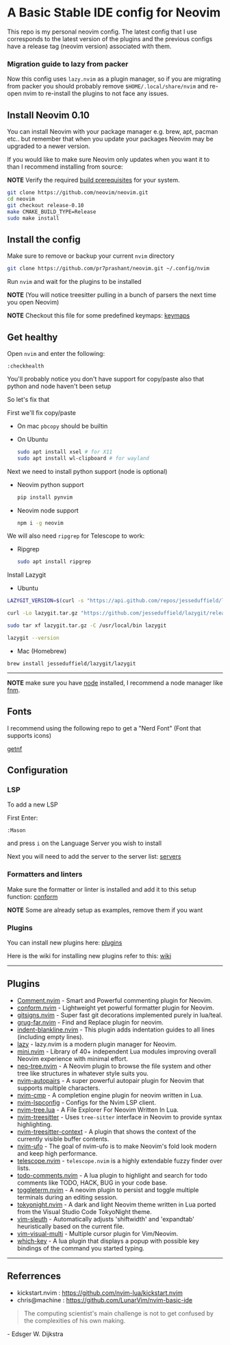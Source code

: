 # A Basic Stable IDE config for Neovim

This repo is my personal neovim config. The latest config that I use corresponds to the latest version of the plugins and the previous configs have a release tag (neovim version) associated with them.

### Migration guide to lazy from packer

Now this config uses `lazy.nvim` as a plugin manager, so if you are migrating from packer you should probably remove `$HOME/.local/share/nvim` and re-open nvim to re-install the plugins to not face any issues.

## Install Neovim 0.10

You can install Neovim with your package manager e.g. brew, apt, pacman etc.. but remember that when you update your packages Neovim may be upgraded to a newer version.

If you would like to make sure Neovim only updates when you want it to than I recommend installing from source:

**NOTE** Verify the required [build prerequisites](https://github.com/neovim/neovim/wiki/Building-Neovim#build-prerequisites) for your system.

```sh
git clone https://github.com/neovim/neovim.git
cd neovim
git checkout release-0.10
make CMAKE_BUILD_TYPE=Release
sudo make install
```

## Install the config

Make sure to remove or backup your current `nvim` directory

```sh
git clone https://github.com/pr7prashant/neovim.git ~/.config/nvim
```

Run `nvim` and wait for the plugins to be installed

**NOTE** (You will notice treesitter pulling in a bunch of parsers the next time you open Neovim)

**NOTE** Checkout this file for some predefined keymaps: [keymaps](https://github.com/pr7prashant/neovim/blob/master/lua/keymaps.lua)

## Get healthy

Open `nvim` and enter the following:

```
:checkhealth
```

You'll probably notice you don't have support for copy/paste also that python and node haven't been setup

So let's fix that

First we'll fix copy/paste

- On mac `pbcopy` should be builtin

- On Ubuntu

  ```sh
  sudo apt install xsel # for X11
  sudo apt install wl-clipboard # for wayland
  ```

Next we need to install python support (node is optional)

- Neovim python support

  ```sh
  pip install pynvim
  ```

- Neovim node support

  ```sh
  npm i -g neovim
  ```

We will also need `ripgrep` for Telescope to work:

- Ripgrep

  ```sh
  sudo apt install ripgrep
  ```

Install Lazygit

- Ubuntu

```sh
LAZYGIT_VERSION=$(curl -s "https://api.github.com/repos/jesseduffield/lazygit/releases/latest" | grep '"tag_name":' |  sed -E 's/.*"v*([^"]+)".*/\1/')
```

```sh
curl -Lo lazygit.tar.gz "https://github.com/jesseduffield/lazygit/releases/latest/download/lazygit_${LAZYGIT_VERSION}_Linux_x86_64.tar.gz"
```

```sh
sudo tar xf lazygit.tar.gz -C /usr/local/bin lazygit
```

```sh
lazygit --version
```

- Mac (Homebrew)

```
brew install jesseduffield/lazygit/lazygit
```

---

**NOTE** make sure you have [node](https://nodejs.org/en/) installed, I recommend a node manager like [fnm](https://github.com/Schniz/fnm).

## Fonts

I recommend using the following repo to get a "Nerd Font" (Font that supports icons)

[getnf](https://github.com/ronniedroid/getnf)

## Configuration

### LSP

To add a new LSP

First Enter:

```
:Mason
```

and press `i` on the Language Server you wish to install

Next you will need to add the server to the server list: [servers](https://github.com/pr7prashant/neovim/blob/master/lua/plugins/lspconfig.lua)

### Formatters and linters

Make sure the formatter or linter is installed and add it to this setup function: [conform](https://github.com/pr7prashant/neovim/blob/master/lua/plugins/conform.lua)

**NOTE** Some are already setup as examples, remove them if you want

### Plugins

You can install new plugins here: [plugins](https://github.com/pr7prashant/neovim/blob/master/lua/plugins/)

Here is the wiki for installing new plugins refer to this: [wiki](https://github.com/pr7prashant/neovim/wiki/Adding-a-new-plugin-with-lazy.nvim-as-plugin-manager)

---

## Plugins

- [Comment.nvim](https://github.com/numToStr/Comment.nvim) - Smart and Powerful commenting plugin for Neovim.
- [conform.nvim](https://github.com/stevearc/conform.nvim) - Lightweight yet powerful formatter plugin for Neovim.
- [gitsigns.nvim](https://github.com/lewis6991/gitsigns.nvim) - Super fast git decorations implemented purely in lua/teal.
- [grug-far.nvim](https://github.com/MagicDuck/grug-far.nvim) - Find and Replace plugin for neovim.
- [indent-blankline.nvim](https://github.com/lukas-reineke/indent-blankline.nvim) - This plugin adds indentation guides to all lines (including empty lines).
- [lazy](https://github.com/folke/lazy.nvim) - lazy.nvim is a modern plugin manager for Neovim.
- [mini.nvim](https://github.com/echasnovski/mini.nvim) - Library of 40+ independent Lua modules improving overall Neovim experience with minimal effort.
- [neo-tree.nvim](https://github.com/nvim-neo-tree/neo-tree.nvim) - A Neovim plugin to browse the file system and other tree like structures in whatever style suits you.
- [nvim-autopairs](https://github.com/windwp/nvim-autopairs) - A super powerful autopair plugin for Neovim that supports multiple characters.
- [nvim-cmp](https://github.com/hrsh7th/nvim-cmp) - A completion engine plugin for neovim written in Lua.
- [nvim-lspconfig](https://github.com/neovim/nvim-lspconfig) - Configs for the Nvim LSP client.
- [nvim-tree.lua](https://github.com/kyazdani42/nvim-tree.lua) - A File Explorer For Neovim Written In Lua.
- [nvim-treesitter](https://github.com/nvim-treesitter/nvim-treesitter) - Uses `tree-sitter` interface in Neovim to provide syntax highlighting.
- [nvim-treesitter-context](https://github.com/nvim-treesitter/nvim-treesitter-context) - A plugin that shows the context of the currently visible buffer contents.
- [nvim-ufo](https://github.com/kevinhwang91/nvim-ufo) - The goal of nvim-ufo is to make Neovim's fold look modern and keep high performance.
- [telescope.nvim](https://github.com/nvim-telescope/telescope.nvim) - `telescope.nvim` is a highly extendable fuzzy finder over lists.
- [todo-comments.nvim](https://github.com/folke/todo-comments.nvim) - A lua plugin to highlight and search for todo comments like TODO, HACK, BUG in your code base.
- [toggleterm.nvim](https://github.com/akinsho/toggleterm.nvim) - A neovim plugin to persist and toggle multiple terminals during an editing session.
- [tokyonight.nvim](https://github.com/folke/tokyonight.nvim) - A dark and light Neovim theme written in Lua ported from the Visual Studio Code TokyoNight theme.
- [vim-sleuth](https://github.com/tpope/vim-sleuth) - Automatically adjusts 'shiftwidth' and 'expandtab' heuristically based on the current file.
- [vim-visual-multi](https://github.com/mg979/vim-visual-multi) - Multiple cursor plugin for Vim/Neovim.
- [which-key](https://github.com/folke/which-key.nvim) - A lua plugin that displays a popup with possible key bindings of the command you started typing.

---

## Referrences

- kickstart.nvim : https://github.com/nvim-lua/kickstart.nvim
- chris@machine : https://github.com/LunarVim/nvim-basic-ide

> The computing scientist's main challenge is not to get confused by the complexities of his own making.

\- Edsger W. Dijkstra
